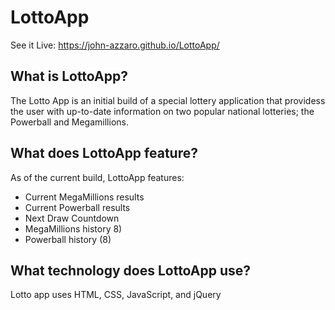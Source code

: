 # LottoApp
See it Live: https://john-azzaro.github.io/LottoApp/

## What is LottoApp?
The Lotto App is an initial build of a special lottery application that providess the user with up-to-date information on two popular national lotteries; the Powerball and Megamillions.  

## What does LottoApp feature?
As of the current build, LottoApp features:
* Current MegaMillions results
* Current Powerball results
* Next Draw Countdown
* MegaMillions history 8)
* Powerball history (8)

## What technology does LottoApp use?
Lotto app uses HTML, CSS, JavaScript, and jQuery




